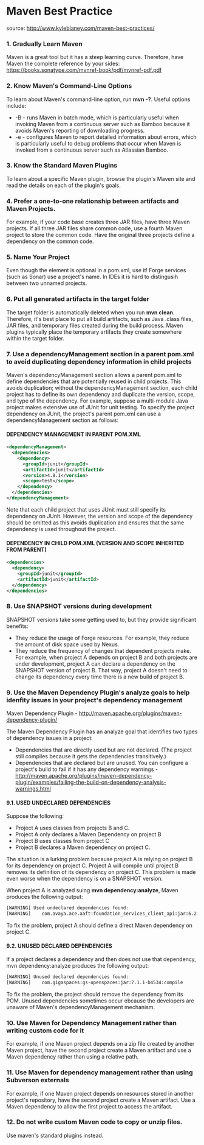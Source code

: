 # Maven Best Practice
source: http://www.kyleblaney.com/maven-best-practices/

### 1. Gradually Learn Maven
Maven is a great tool but it has a steep learning curve. Therefore, have Maven the complete reference by your sides:
https://books.sonatype.com/mvnref-book/pdf/mvnref-pdf.pdf

### 2. Know Maven's Command-Line Options
To learn about Maven's command-line option, run **mvn -?**. Useful options include:
- -B - runs Maven in batch mode, which is particularly useful when invoking Maven from a continuous server such as Bamboo because it avoids Maven's reporting of downloading progress.
- -e - configures Maven to report detailed information about errors, which is particularly useful to debug problems that occur when Maven is invoked from a continuous server such as Atlassian Bamboo.

### 3. Know the Standard Maven Plugins
To learn about a specific Maven plugin, browse the plugin's Maven site and read the details on each of the plugin's goals.

### 4. Prefer a one-to-one relationship between artifacts and Maven Projects.
For example, if your code base creates three JAR files, have three Maven projects. If all three JAR files share common code, use a fourth Maven project to store the common code. Have the original three projects define a dependency on the common code.

### 5. Name Your Project
Even though the <name data-preserve-html-node="true" data-preserve-html-node="true"> element is optional in a pom.xml, use it! Forge services (such as Sonar) use a project's name. In IDEs it is hard to distingusih between two unnamed projects.

### 6. Put all generated artifacts in the **target** folder
The target folder is automatically deleted when you run **mvn clean**. Therefore, it's best place to put all build artifacts, such as Java .class files, JAR files, and temporary files created during the build process. Maven plugins typically place the temporary artifacts they create somewhere within the target folder.

### 7. Use a **dependencyManagement** section in a parent **pom.xml** to avoid duplicating dependency information in child projects

Maven's dependencyManagement section allows a parent pom.xml to define dependencies that are potentially reused in child projects. This avoids duplication; without the dependencyManagement section, each child project has to define its own dependency and duplicate the version, scope, and type of the dependency. For example, suppose a multi-module Java project makes extensive use of JUnit for unit testing. To specify the project dependency on JUnit, the project's parent pom.xml can use a dependencyManagement section as follows:

#### DEPENDENCY MANAGEMENT IN PARENT POM.XML
```xml
<dependencyManagement>
  <dependencies>
    <dependency>
      <groupId>junit</groupId>
      <artifactId>junit</artifactId>
      <version>4.8.1</version>
      <scope>test</scope>
    </dependency>
  </dependencies>
</dependencyManagement>
```
Note that each child project that uses JUnit must still specify its dependency on JUnit. However, the version and scope of the dependency should be omitted as this avoids duplication and ensures that the same dependency is used throughout the project.
#### DEPENDENCY IN CHILD POM.XML (VERSION AND SCOPE INHERITED FROM PARENT)
```xml
<dependencies>
  <dependency>
    <groupId>junit</groupId>
    <artifactId>junit</artifactId>
  </dependency>
</dependencies>
```

### 8. Use SNAPSHOT versions during development
SNAPSHOT versions take some getting used to, but they provide significant benefits:
- They reduce the usage of Forge resources. For example, they reduce the amount of disk space used by Nexus.
- They reduce the frequency of changes that dependent projects make. For example, when project A depends on project B and both projects are under development, project A can declare a dependency on the SNAPSHOT version of project B. That way, project A doesn't need to change its dependency every time there is a new build of project B.

### 9. Use the Maven Dependency Plugin's analyze goals to help idenfity issues in your project's dependency management

Maven Dependency Plugin - http://maven.apache.org/plugins/maven-dependency-plugin/

The Maven Dependency Plugin has an analyze goal that identifies two types of dependency issues in a project:
- Dependencies that are directly used but are not declared. (The project still compiles because it gets the dependencies transitively.)
- Dependencies that are declared but are unused.
You can configure a project's build to fail if it has any dependency warnings - http://maven.apache.org/plugins/maven-dependency-plugin/examples/failing-the-build-on-dependency-analysis-warnings.html

#### 9.1. USED UNDECLARED DEPENDENCIES
Suppose the following:
- Project A uses classes from projects B and C.
- Project A only declares a Maven Dependency on project B
- Project B uses classes from project C
- Project B declares a Maven dependency on project C.

The situation is a lurking problem because project A is relying on project B for its dependency on project C. Project A will compile until project B removes its definition of its dependency on project C. This problem is made even worse when the dependency is on a SNAPSHOT version.

When project A is analyzed suing **mvn dependency:analyze**, Maven produces the following output:
```bash
[WARNING] Used undeclared dependencies found:
[WARNING]    com.avaya.ace.aaft:foundation_services_client_api:jar:6.2.0-SNAPSHOT:compile
```
To fix the problem, project A should define a direct Maven dependency on project C.

#### 9.2. UNUSED DECLARED DEPENDENCIES
If a project declares a dependency and then does not use that dependency, mvn dependency:analyze produces the following output:
```bash
[WARNING] Unused declared dependencies found:
[WARNING]    com.gigaspaces:gs-openspaces:jar:7.1.1-b4534:compile
```
To fix the problem, the project should remove the dependency from its POM.
Unused dependencies sometimes occur ebcause the developers are unaware of Maven's dependencyManagement mechanism.

### 10. Use Maven for Dependency Management rather than writing custom code for it
For example, if one Maven project depends on a zip file created by another Maven project, have the second project create a Maven artifact and use a Maven dependency rather than using a relative path.

### 11. Use Maven for dependency management rather than using Subverson externals
For example, if one Maven project depends on resources stored in another project's repository, have the second project create a Maven artifact. Use a Maven dependency to allow the first project to access the artifact.

### 12. Do not write custom Maven code to copy or unzip files.
Use maven's standard plugins instead.
